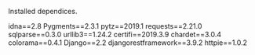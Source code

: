 Installed dependices.

idna==2.8
Pygments==2.3.1
pytz==2019.1
requests==2.21.0
sqlparse==0.3.0
urllib3==1.24.2
certifi==2019.3.9
chardet==3.0.4
colorama==0.4.1
Django==2.2
djangorestframework==3.9.2
httpie==1.0.2
